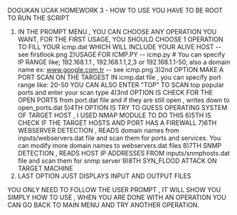 DOGUKAN UCAK HOMEWORK 3 - HOW TO USE
YOU HAVE TO BE ROOT TO RUN THE SCRIPT
1) IN THE PROMPT MENU , YOU CAN CHOOSE ANY OPERATION YOU WANT, FOR THE FIRST USAGE, YOU SHOULD CHOOSE 1 OPERATION TO FILL YOUR icmp.dat WHICH WILL INCLUDE YOUR ALIVE HOST -- see firstlook.png
2)USAGE FOR ICMP.PY -- icmp.py <IP or RANGE> # You can specify IP RANGE like; 192.168.1.1 , 192.168.1.1,2,3 or 192.168.1.1-50, also a domain name ex: www.google.com.tr -- see icmp.png
3)2nd OPTION MAKE A PORT SCAN ON THE TARGEST IN icmp.dat file , you can specify port range like: 20-50
YOU CAN ALSO ENTER "TOP" TO SCAN top popular ports and enter your scan type
4)3nd OPTION IS CHECK FOR THE OPEN PORTS from port.dat file and if they are still open , writes down to open_ports.dat
5)4TH OPTION IS TRY TO GUESS OPERATING SYSTEM OF TARGET HOST , I USED NMAP MODULE TO DO THIS
6)5TH IS CHECK IF THE TARGET HOSTS AND PORT HAS A FIREWALL
7)6TH WEBSERVER DETECTION , READS domain names from inputs/webservers.dat file and scan them for ports and services. You can modify more domain names to webservers.dat files
8)7TH SNMP DETECTION , READS HOST IP ADDRESSES FROM inputs/snmphosts.dat file and scan them for snmp server
9)8TH SYN_FLOOD ATTACK ON TARGET MACHINE
10) LAST OPTION JUST DISPLAYS INPUT AND OUTPUT FILES

YOU ONLY NEED TO FOLLOW THE USER PROMPT , IT WILL SHOW YOU SIMPLY HOW TO USE , WHEN YOU ARE DONE WITH AN OPERATION YOU CAN GO BACK TO MAIN MENU AND TRY ANOTHER OPERATION.
